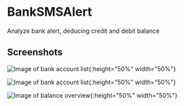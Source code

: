 # BankSMSAlert
Analyze bank alert, deducing credit and debit balance

## Screenshots
![Image of bank account list](https://github.com/cjae/BankSMSAlert/blob/master/screenshots/Screenshot_20170729-114711.png){:height="50%" width="50%"}

![Image of bank account list](https://github.com/cjae/BankSMSAlert/blob/master/screenshots/Screenshot_20170729-114715.png){:height="50%" width="50%"}

![Image of balance overview](https://github.com/cjae/BankSMSAlert/blob/master/screenshots/Screenshot_20170729-114723.png){:height="50%" width="50%"}
